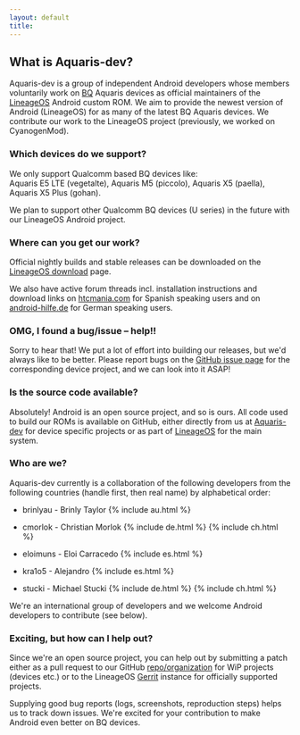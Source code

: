 ```yaml
---
layout: default
title:
---
```


## What is Aquaris-dev?

Aquaris-dev is a group of independent Android developers whose members voluntarily work on [BQ](https://www.bq.com/) Aquaris devices as official maintainers of the [LineageOS](http://lineageos.org/) Android <nobr>custom ROM</nobr>. We aim to provide the newest version of Android (LineageOS) for as many of the latest BQ Aquaris devices. We contribute our work to the LineageOS project (previously, we worked on CyanogenMod).

### Which devices do we support?

We only support Qualcomm based BQ devices like: <nobr>Aquaris E5 LTE (vegetalte)</nobr>, <nobr>Aquaris M5 (piccolo)</nobr>, <nobr>Aquaris X5 (paella)</nobr>, <nobr>Aquaris X5 Plus (gohan)</nobr>. 

We plan to support other Qualcomm BQ devices (U series) in the future with our LineageOS Android project. 

### Where can you get our work?

Official nightly builds and stable releases can be downloaded on the [LineageOS download](https://download.lineageos.org) page. 

We also have active forum threads incl. installation instructions and download links on [htcmania.com](http://www.htcmania.com/forumdisplay.php?f=2091) for Spanish speaking users and on [android-hilfe.de](http://www.android-hilfe.de/forum/bq-forum.2047/) for German speaking users. 

### OMG, I found a bug/issue &ndash; help!!

Sorry to hear that! We put a lot of effort into building our releases, but we'd always like to be better. Please report bugs on the [GitHub issue page](https://github.com/aquaris-dev) for the corresponding device project, and we can look into it ASAP!

### Is the source code available?

Absolutely! Android is an open source project, and so is ours. All code used to build our ROMs is available on GitHub, either directly from us at [Aquaris-dev](https://github.com/aquaris-dev) for device specific projects or as part of [LineageOS](https://github.com/lineageos) for the main system.

### Who are we?

Aquaris-dev currently is a collaboration of the following developers from the following countries (handle first, then real name) by alphabetical order: 

- brinlyau - Brinly Taylor {% include au.html %}

- cmorlok - Christian Morlok {% include de.html %} {% include ch.html %}

- eloimuns - Eloi Carracedo {% include es.html %}

- kra1o5 - Alejandro {% include es.html %}

- stucki - Michael Stucki {% include de.html %} {% include ch.html %}

We're an international group of developers and we welcome Android developers to contribute (see below). 

### Exciting, but how can I help out?

Since we're an open source project, you can help out by submitting a patch either as a pull request to our GitHub [repo/organization](https://github.com/aquaris-dev) for WiP projects (devices etc.) or to the LineageOS [Gerrit](https://review.lineageos.org/#/q/status:open) instance for officially supported projects. 

Supplying good bug reports (logs, screenshots, reproduction steps) helps us to track down issues. We're excited for your contribution to make Android even better on BQ devices.
